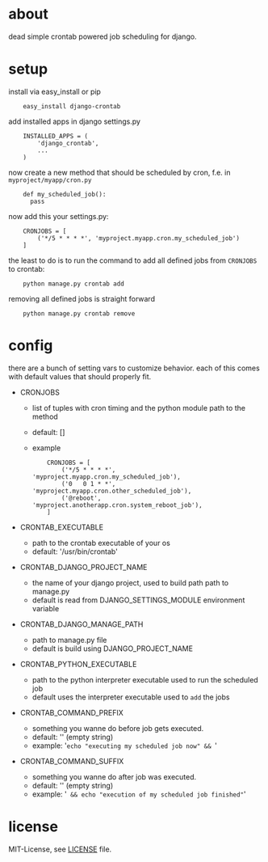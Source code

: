 # about
dead simple crontab powered job scheduling for django.

# setup
install via easy_install or pip

        easy_install django-crontab

add installed apps in django settings.py

        INSTALLED_APPS = (
            'django_crontab',
            ...
        )

now create a new method that should be scheduled by cron, f.e. in `myproject/myapp/cron.py`

        def my_scheduled_job():
          pass

now add this your settings.py:

        CRONJOBS = [
            ('*/5 * * * *', 'myproject.myapp.cron.my_scheduled_job')
        ]

the least to do is to run the command to add all defined jobs from `CRONJOBS` to crontab:

        python manage.py crontab add

removing all defined jobs is straight forward

        python manage.py crontab remove

# config
there are a bunch of setting vars to customize behavior. each of this comes with default values that should properly fit.

* CRONJOBS
  * list of tuples with cron timing and the python module path to the method
  * default: []
  * example
        
            CRONJOBS = [
                ('*/5 * * * *', 'myproject.myapp.cron.my_scheduled_job'),
                ('0   0 1 * *', 'myproject.myapp.cron.other_scheduled_job'),
                ('@reboot',     'myproject.anotherapp.cron.system_reboot_job'),
            ]

* CRONTAB\_EXECUTABLE
  * path to the crontab executable of your os
  * default: '/usr/bin/crontab'

* CRONTAB\_DJANGO\_PROJECT\_NAME
  * the name of your django project, used to build path path to manage.py
  * default is read from DJANGO_SETTINGS_MODULE environment variable 

* CRONTAB\_DJANGO\_MANAGE\_PATH
  * path to manage.py file
  * default is build using DJANGO\_PROJECT\_NAME

* CRONTAB\_PYTHON\_EXECUTABLE
  * path to the python interpreter executable used to run the scheduled job
  * default uses the interpreter executable used to `add` the jobs

* CRONTAB\_COMMAND\_PREFIX
  * something you wanne do before job gets executed.
  * default: '' (empty string) 
  * example: '`echo "executing my scheduled job now" && `'

* CRONTAB\_COMMAND\_SUFFIX
  * something you wanne do after job was executed.
  * default: '' (empty string) 
  * example: '` && echo "execution of my scheduled job finished"`'

# license
MIT-License, see [LICENSE](/kraiz/django-crontab/blob/master/LICENSE) file.